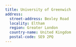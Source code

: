 ```yaml
---
title: University of Greenwich
address:
  street-address: Bexley Road
  locality: Eltham
  region: Greater London
  country-name: United Kingdom
  postal-code: SE9 2PQ
---
```

